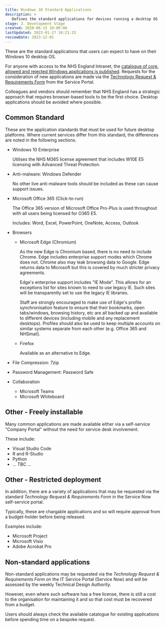 ```yaml
---
title: Windows 10 Standard Applications
description: >
   Defines the standard applications for devices running a desktop OS
stage: 3. Development Stage
created: 2020-06-15 10:00:00
lastUpdated: 2023-01-27 10:21:33
reviewDate: 2023-12-01
---
```


These are the standard applications that users can expect to have on their Windows 10 desktop OS.

For anyone with access to the NHS England Intranet, the [catalogue of core, allowed and rejected Windows applications is published](https://nhsengland.sharepoint.com/sites/ICTArchitectureDesign/SitePages/Modern-Desktop-Apps.aspx). Requests for the consideration of new applications are made via the [Technology Request & Requirements Form](https://futureservices.service-now.com/sp?id=sc_cat_item&sys_id=ac32e94e1bd5b01030b0ea8b274bcb26) from the  Service Portal.

Colleagues and vendors should remember that NHS England has a strategic approach that requires browser-based tools to be the first choice. Desktop applications should be avoided where possible.

## Common Standard

These are the application standards that must be used for future desktop platforms. Where current services differ from this standard, the differences are noted in the following sections.

- Windows 10 Enterprise
  
  Utilises the NHS M365 license agreement that includes W10E E5 licensing with Advanced Threat Protection.

- Anti-malware: Windows Defender
  
  No other live anti-malware tools should be included as these can cause support issues.

- Microsoft Office 365 (Click-to-run)
  
  The Office 365 version of Microsoft Office Pro-Plus is used throughout with all users being licensed for O365 E5.

  Includes: Word, Excel, PowerPoint, OneNote, Access, Outlook

- Browsers
  
  - Microsoft Edge (Chromium)
    
    As the new Edge is Chromium based, there is no need to include Chrome. Edge includes enterprise support modes which Chrome does not. Chrome also may leak browsing data to Google. Edge returns data to Microsoft but this is covered by much stricter privacy agreements.

    Edge's enterprise support includes "IE Mode". This allows for an exceptions list for sites known to need to use legacy IE. Such sites will be transparently set to use the legacy IE libraries.

    Staff are strongly encouraged to make use of Edge's profile synchronisation feature to ensure that their bookmarks, open tabs/windows, browsing history, etc are all backed up and available to different devices (including mobile and any replacement desktops). Profiles should also be used to keep multiple accounts on similar systems separate from each other (e.g. Office 365 and NHSmail).

  - Firefox
    
    Available as an alternative to Edge.

- File Compression: 7zip
- Password Management: Password Safe

- Collaboration

  - Microsoft Teams
  - Microsoft Whiteboard

## Other - Freely installable

Many common applications are made available either via a self-service "Company Portal" without the need for service desk involvement.

These include:

* Visual Studio Code
* R and R-Studio
* Python
* ... TBC ...

## Other - Restricted deployment

In addition, there are a variety of applications that may be requested via the standard *Technology Request & Requirements Form* in the Service Now self-service portal.

Typically, these are chargable applications and so will require approval from a budget-holder before being released.

Examples include:

* Microsoft Project
* Microsoft Visio
* Adobe Acrobat Pro

## Non-standard applications

Non-standard applications may be requested via the *Technology Request & Requirements Form* on the IT Service Portal (Service Now) and will be assessed by the weekly Technical Design Authority.

However, even where such software has a free license, there is still a cost to the organisation for maintaining it and so that cost must be recovered from a budget.

Users should always check the available catalogue for existing applications before spending time on a bespoke request.
